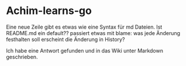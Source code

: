 ﻿# Achim-learns-go
Eine neue Zeile
gibt es etwas wie eine Syntax für md Dateien.
Ist README.md ein default??
passiert etwas mit blame: was jede Änderung festhalten soll
erscheint die Änderung in History?

Ich habe eine Antwort gefunden und in das Wiki unter Markdown geschrieben. 
